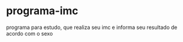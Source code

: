 # programa-imc
programa para estudo, que realiza seu imc e informa seu resultado  de acordo com o sexo
